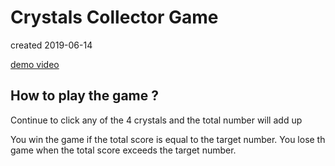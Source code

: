 # Crystals Collector Game
created 2019-06-14

[demo video](https://www.youtube.com/watch?v=yNI0l2FMeCk&feature=youtu.be) 

## How to play the game ?
  
 Continue to click any of the 4 crystals and the total number will add up

 You win the game if the total score is equal to the target number.
 You lose th  game when the total score exceeds the target number.

    

